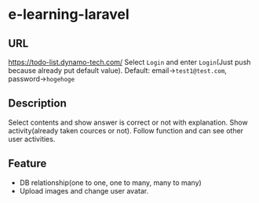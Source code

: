 # e-learning-laravel

## URL
https://todo-list.dynamo-tech.com/
Select `Login` and enter `Login`(Just push because already put default value).
Default: email->`test1@test.com`, password->`hogehoge`

## Description
Select contents and show answer is correct or not with explanation.
Show activity(already taken cources or not).
Follow function and can see other user activities. 

## Feature
- DB relationship(one to one, one to many, many to many) 
- Upload images and change user avatar.
